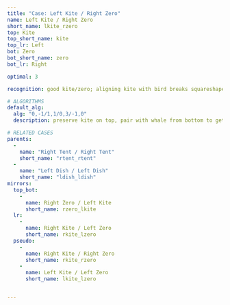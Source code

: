 ```yaml
---
title: "Case: Left Kite / Right Zero"
name: Left Kite / Right Zero
short_name: lkite_rzero
top: Kite
top_short_name: kite
top_lr: Left
bot: Zero
bot_short_name: zero
bot_lr: Right

optimal: 3

recognition: good kite/zero; aligning kite with bird breaks squareshape

# ALGORITHMS
default_alg:
  alg: "0,-1/1,1/0,3/-1,0"
  description: preserve kite on top, pair with whale from bottom to get tent/tent

# RELATED CASES
parents:
  -
    name: "Right Tent / Right Tent"
    short_name: "rtent_rtent"
  -
    name: "Left Dish / Left Dish"
    short_name: "ldish_ldish"
mirrors:
  top_bot:
    -
      name: Right Zero / Left Kite
      short_name: rzero_lkite
  lr:
    -
      name: Right Kite / Left Zero
      short_name: rkite_lzero
  pseudo:
    -
      name: Right Kite / Right Zero
      short_name: rkite_rzero
    -
      name: Left Kite / Left Zero
      short_name: lkite_lzero


---
```


